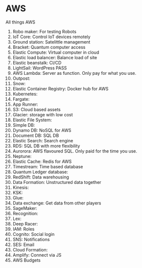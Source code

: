# AWS
All things AWS
1. Robo maker: For testing Robots
2. IoT Core: Control IoT devices remotely
3. Ground station: Satelittle management
4. Bracket: Quantum computer access
5. Elastic Compute: Virtual computer in cloud
6. Elastic load balancer: Balance load of site
7. Elastic beanstalk: CI/CD
8. LightSail: WordPress PASS
9. AWS Lambda: Server as function. Only pay for what you use.
10. Outpost: 
11. Snow:
12. Elastic Container Registry: Docker hub for AWS
13. Kubernetes: 
14. Fargate:
15. App Runner:
16. S3: Cloud based assets
17. Glacier: storage with low cost
18. Elastic File System: 
19. Simple DB: 
20. Dynamo DB: NoSQL for AWS
21. Document DB: SQL DB
22. Elastic Search: Search engine
23. RDS: SQL DB with more flexibility
24. Aurorora: AWS flavoured SQL. Only paid for the time you use.
25. Neptune: 
26. Elastic Cache: Redis for AWS
27. Timestream: Time based database
28. Quantum Ledger database: 
29. RedShift: Data warehousing
30. Data Formation: Unstructured data together
31. Kinesis: 
32. KSK:
33. Glue: 
34. Data exchange: Get data from other players
35. SageMaker: 
36. Recognition: 
37. Lex: 
38. Deep Racer:
39. IAM: Roles
40. Cognito: Social login
41. SNS: Notifications
42. SES: Email
43. Cloud Formation: 
44. Amplify: Connect via JS
45. AWS Budgets 
